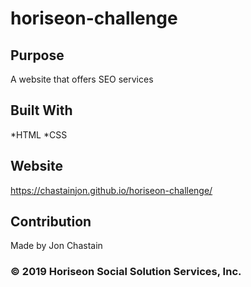 # horiseon-challenge

## Purpose
A website that offers SEO services

## Built With
*HTML
*CSS

## Website
https://chastainjon.github.io/horiseon-challenge/

## Contribution
Made by Jon Chastain

### © 2019 Horiseon Social Solution Services, Inc.